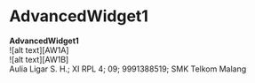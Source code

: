 # AdvancedWidget1
**AdvancedWidget1** <br>
<src>![alt text][AW1A] </src><br>
<src>![alt text][AW1B] </src><br>
Aulia Ligar S. H.; XI RPL 4; 09; 9991388519; SMK Telkom Malang
